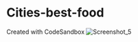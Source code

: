 # Cities-best-food
Created with CodeSandbox
![Screenshot_5](https://user-images.githubusercontent.com/73245914/179388302-4904afdc-e41b-46fb-a5be-152acecca2b7.jpg)
